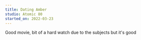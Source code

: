 ```yaml
---
title: Dating Amber
studio: Atomic 80
started_on: 2022-03-23
---
```


Good movie, bit of a hard watch due to the subjects but it's good
